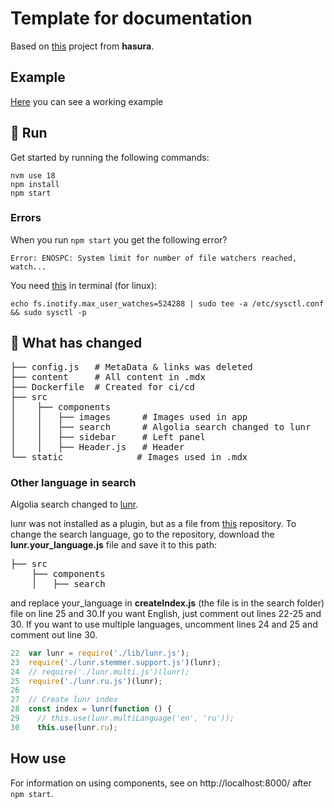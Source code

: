 # Template for documentation

Based on [this](https://github.com/hasura/gatsby-gitbook-starter) project from **hasura**.

## Example

[Here](https://documentation-template-theta-neon.vercel.app/) you can see a working example

## 🚀 Run

Get started by running the following commands:

```
nvm use 18
npm install
npm start
```

### Errors

When you run ```npm start``` you get the following error?

```
Error: ENOSPC: System limit for number of file watchers reached, watch...
```

You need [this](https://github.com/gatsbyjs/gatsby/issues/11406) in terminal (for linux):

```
echo fs.inotify.max_user_watches=524288 | sudo tee -a /etc/sysctl.conf && sudo sysctl -p
```

## 🔧 What has changed

<pre>
├── config.js   # MetaData & links was deleted
├── content     # All content in .mdx
├── Dockerfile  # Created for ci/cd
├── src
│    ├── components
│    │   ├── images      # Images used in app
│    │   ├── search      # Algolia search changed to lunr
│    │   ├── sidebar     # Left panel 
│    │   ├── Header.js   # Header
└── static              # Images used in .mdx 
</pre>

### Other language in search

Algolia search changed to [lunr](https://lunrjs.com/guides/getting_started.html).

lunr was not installed as a plugin, but as a file from [this](https://github.com/weixsong/lunr-languages/tree/master) repository. To change the search language, go to the repository, download the **lunr.your_language.js** file and save it to this path:

<pre>├── src
    ├── components
    │   ├── search
</pre>

and replace your_language in **createIndex.js** (the file is in the search folder) file on line 25 and 30.If you want English, just comment out lines 22-25 and 30. If you want to use multiple languages, uncomment lines 24 and 25 and comment out line 30.

```js
22  var lunr = require('./lib/lunr.js');
23  require('./lunr.stemmer.support.js')(lunr);
24  // require('./lunr.multi.js')(lunr);
25  require('./lunr.ru.js')(lunr);
26
27  // Create lunr index
28  const index = lunr(function () {
29    // this.use(lunr.multiLanguage('en', 'ru'));
30    this.use(lunr.ru);
```   

## How use

For information on using components, see on http://localhost:8000/ after ```npm start```.
